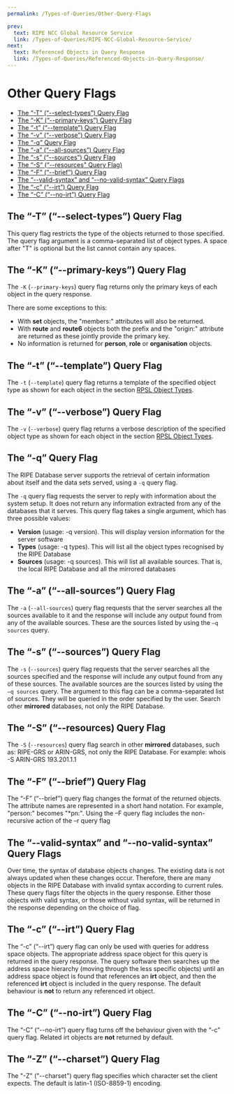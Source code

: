 ```yaml
---
permalink: /Types-of-Queries/Other-Query-Flags

prev:
  text: RIPE NCC Global Resource Service
  link: /Types-of-Queries/RIPE-NCC-Global-Resource-Service/
next:
  text: Referenced Objects in Query Response
  link: /Types-of-Queries/Referenced-Objects-in-Query-Response/
---
```


# Other Query Flags

* [The “-T” (“--select-types”) Query Flag](#the--t---select-types-query-flag)
* [The “-K” (“--primary-keys”) Query Flag](#the--k---primary-keys-query-flag)
* [The “-t” (“--template”) Query Flag](#the--t---template-query-flag)
* [The “-v” (“--verbose”) Query Flag](#the--v---verbose-query-flag)
* [The “-q” Query Flag](#the--q-query-flag)
* [The “-a” (“--all-sources”) Query Flag](#the--a---all-sources-query-flag)
* [The “-s” (“--sources”) Query Flag](#the--s---sources-query-flag)
* [The “-S“ (“--resources" Query Flag)](#the--s---resources-query-flag)
* [The “-F” (“--brief”) Query Flag](#the--f---brief-query-flag)
* [The “--valid-syntax” and “--no-valid-syntax” Query Flags](#the---valid-syntax-and---no-valid-syntax-query-flags)
* [The “-c” (“--irt”) Query Flag](#the--c---irt-query-flag)
* [The “-C” (“--no-irt”) Query Flag](#the--c---no-irt-query-flag)


## The “-T” (“--select-types”) Query Flag

This query flag restricts the type of the objects returned to those specified. The query flag argument is a comma-separated list of object types. A space after "T" is optional but the list cannot contain any spaces.

## The “-K” (“--primary-keys”) Query Flag

The `-K` (`--primary-keys`) query flag returns only the primary keys of each object in the query response.

There are some exceptions to this:

* With **set** objects, the "members:" attributes will also be returned.
* With **route** and **route6** objects both the prefix and the "origin:" attribute are returned as these jointly provide the primary key.
* No information is returned for **person**, **role** or **organisation** objects.

## The “-t” (“--template”) Query Flag

The `-t` (`--template`) query flag returns a template of the specified object type as shown for each object in the section [RPSL Object Types](../RPSL-Object-Types/#rpsl-object-types).

## The “-v” (“--verbose”) Query Flag

The `-v` (`--verbose`) query flag returns a verbose description of the specified object type as shown for each object in the section [RPSL Object Types](../RPSL-Object-Types/#rpsl-object-types).

## The “-q” Query Flag

The RIPE Database server supports the retrieval of certain information about itself and the data sets served, using a `-q` query flag.

The `-q` query flag requests the server to reply with information about the system setup. It does not return any information extracted from any of the databases that it serves. This query flag takes a single argument, which has three possible values:

* **Version** (usage: -q version). This will display version information for the server software
* **Types** (usage: -q types). This will list all the object types recognised by the RIPE Database
* **Sources** (usage: -q sources). This will list all available sources. That is, the local RIPE Database and all the mirrored databases

## The “-a” (“--all-sources”) Query Flag

The `-a` (`--all-sources`) query flag requests that the server searches all the sources available to it and the response will include any output found from any of the available sources. These are the sources listed by using the `–q sources` query.

## The “-s” (“--sources”) Query Flag

The `-s` (`--sources`) query flag requests that the server searches all the sources specified and the response will include any output found from any of these sources. The available sources are the sources listed by using the `–q sources` query. The argument to this flag can be a comma-separated list of sources. They will be queried in the order specified by the user. Search other **mirrored** databases, not only the RIPE Database.


## The “-S” (“--resources) Query Flag

The `-S` (`--resources`) query flag search in other **mirrored** databases, such as: RIPE-GRS or ARIN-GRS, not only the RIPE Database.
    For example:
        whois -S ARIN-GRS 193.201.1.1


## The “-F” (“--brief”) Query Flag

The “-F” (“--brief”) query flag changes the format of the returned objects. The attribute names are represented in a short hand notation. For example, "person:" becomes "*pn:". Using the –F query flag includes the non-recursive action of the –r query flag

##  The “--valid-syntax” and “--no-valid-syntax” Query Flags

Over time, the syntax of database objects changes. The existing data is not always updated when these changes occur. Therefore, there are many objects in the RIPE Database with invalid syntax according to current rules. These query flags filter the objects in the query response. Either those objects with valid syntax, or those without valid syntax, will be returned in the response depending on the choice of flag.


## The “-c” (“--irt”) Query Flag

The “-c” (“--irt”) query flag can only be used with queries for address space objects. The appropriate address space object for this query is returned in the query response. The query software then searches up the address space hierarchy (moving through the less specific objects) until an address space object is found that references an **irt** object, and then the referenced **irt** object is included in the query response. The default behaviour is **not** to return any referenced irt object.

## The “-C” (“--no-irt”) Query Flag

The “-C” (“--no-irt”) query flag turns off the behaviour given with the “-c” query flag. Related irt objects are **not** returned by default.

## The “-Z” (“--charset”) Query Flag

The "-Z" ("--charset") query flag specifies which character set the client expects. The default is latin-1 (ISO-8859-1) encoding.

